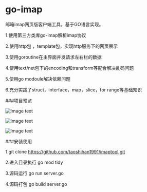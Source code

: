 # go-imap
邮箱imap网页版客户端工具，基于GO语言实现。

1.使用第三方类库go-imap解析imap协议

2.使用http包 ，template包，实现http服务下的网页展示

3.使用goroutine在主界面并发请求左右栏的数据

4.使用text/net包下的encoding和transform等配合解决乱码问题

5.使用go modoule解决依赖问题

6.充分实践了struct，interface，map，slice，for range等基础知识

###项目预览

![Image text](https://img2020.cnblogs.com/blog/726254/202005/726254-20200516183509721-1526715752.png)

![Image text](https://img2020.cnblogs.com/blog/726254/202005/726254-20200516183521692-598821905.png)

![Image text](https://img2020.cnblogs.com/blog/726254/202005/726254-20200516183534997-76603458.png)


###安装使用

1.git clone https://github.com/taoshihan1991/imaptool.git

2.进入目录执行 go mod tidy

3.源码运行 go run server.go

4.源码打包 go build server.go

